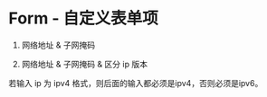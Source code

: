 # Form - 自定义表单项

1. 网络地址 & 子网掩码
<code src="../demos/Form/IpMask.tsx"></code>

2. 网络地址 & 子网掩码 & 区分 ip 版本

若输入 ip 为 ipv4 格式，则后面的输入都必须是ipv4，否则必须是ipv6。
<code src="../demos/Form/IpMask2.tsx"></code>

